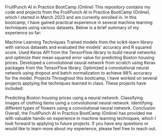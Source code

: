 FruitPunch AI in Practice BootCamp (Online)
This repository contains my code and projects from the FruitPunch AI in Practice BootCamp (Online), which I started in March 2023 and am currently enrolled in. In this bootcamp, I have gained practical experience in several machine learning techniques using various datasets. Below is a brief summary of my experience so far:

Machine Learning Techniques
Trained models from the scikit-learn library with various datasets and evaluated the models' accuracy and R squared score.
Used Keras API from the TensorFlow library to build neural networks and optimize their mean squared error value for predicting Boston housing prices.
Developed a convolutional neural network from scratch using Keras packages from the TensorFlow library.
Optimized a convolutional neural network using dropout and batch normalization to achieve 98% accuracy for the model.
Projects
Throughout this bootcamp, I have worked on several projects applying the techniques learned in class. These projects have included:

Predicting Boston housing prices using a neural network.
Classifying images of clothing items using a convolutional neural network.
Identifying different types of flowers using a convolutional neural network.
Conclusion
Overall, the FruitPunch AI in Practice BootCamp (Online) has provided me with valuable hands-on experience in machine learning techniques, which I look forward to applying to future projects. If you have any questions or would like to learn more about my experience, please feel free to reach out.
